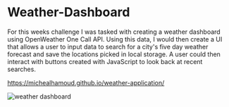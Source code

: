 # Weather-Dashboard

For this weeks challenge I was tasked with creating a weather dashboard using OpenWeather One Call API. Using this data, I would then create a UI that allows a user to input data to search for a city's five day weather forecast and save the locations picked in local storage. A user could then interact with buttons created with JavaScript to look back at recent searches.   





https://michealhamoud.github.io/weather-application/


![weather dashboard](https://user-images.githubusercontent.com/123305537/231714410-a8499d69-0eec-403c-93a3-b989a3203b91.PNG)
